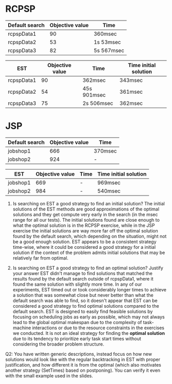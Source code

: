 # RCPSP

| Default search | Objective value | Time       |
| -------------- | --------------- | ---------- |
| rcpspData1     | 90              | 360msec    |
| rcpspData2     | 53              | 1s 53msec  |
| rcpspData3     | 82              | 5s 567msec |

| EST        | Objective value | Time        | Time initial solution |
| ---------- | --------------- | ----------- | --------------------- |
| rcpspData1 | 90              | 362msec     | 343msec               |
| rcpspData2 | 54              | 45s 901msec | 361msec               |
| rcpspData3 | 75              | 2s 506msec  | 362msec               |


# JSP

| Default search | Objective value | Time    |
| -------------- | --------------- | ------- |
| jobshop1       | 666             | 370msec |
| jobshop2       | 924             | -       |

| EST      | Objective value | Time | Time initial solution |
| -------- | --------------- | ---- | --------------------- |
| jobshop1 | 669             | -    | 969msec               |
| jobshop2 | 984             | -    | 540msec               |


1. Is searching on EST a good strategy to find an initial solution?
	The initial solutions of the EST methods are good approximations of the optimal solutions and they get compute very early in the search (in the msec range for all our tests). The initial solutions found are close enough to what the optimal solution is in the RCPSP exercise, while in the JSP exercise the initial solutions are way more far off the optimal solution found by the default search, which depending on the situation, might not be a good enough solution.
	EST appears to be a consistent strategy time-wise, where it could be considered a good strategy for a initial solution if the context of the problem admits initial solutions that may be relatively far from optimal.
	
2. Is searching on EST a good strategy to find an optimal solution? Justify your answer
	EST didn't manage to find solutions that matched the results found by the default search outside of rcpspData1, where it found the same solution with slightly more time.
	In any of our experiments, EST timed out or took considerably longer times to achieve a solution that was somewhat close but never better than what the default search was able to find, so it doesn't appear that EST can be considered a good strategy to find optimal solutions compared to the default search.
	EST is designed to easily find feasible solutions by focusing on scheduling jobs as early as possible, which may not always lead to the global optimal makespan due to the complexity of task-machine interactions or due to the resource constraints in the exercises we conducted.
	It is not an ideal strategy for finding the **optimal solution** due to its tendency to prioritize early task start times without considering the broader problem structure.

Q2: You have written generic descriptions, instead focus on how new solutions would look like with the regular backtracking in EST with proper justification, and how different it is from the optimal (which also motivates another strategy (SetTimes) based on postponing). You can verify it even with the small example used in the slides.